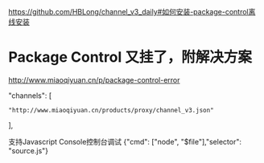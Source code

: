 https://github.com/HBLong/channel_v3_daily#如何安装-package-control离线安装
# Package Control 又挂了，附解决方案
http://www.miaoqiyuan.cn/p/package-control-error

 "channels": [
 
    "http://www.miaoqiyuan.cn/products/proxy/channel_v3.json"
    
],

支持Javascript Console控制台调试
{"cmd": ["node", "$file"],"selector": "source.js"}
<!--stackedit_data:
eyJoaXN0b3J5IjpbLTIyNDI3OTNdfQ==
-->